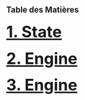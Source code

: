 ## Table des Matières


<h4><a href="https://github.com/abderrazekbhr/Projet-PLT/tree/main/rapport/State" style="font-size:3em;text-decoration:underline;"> 1. State</a></h4>
<h4><a href="https://github.com/abderrazekbhr/Projet-PLT/tree/main/rapport/Engine" style="font-size:3em;text-decoration:underline;"> 2. Engine</a></h4>
<h4><a href="https://github.com/abderrazekbhr/Projet-PLT/tree/main/rapport/IA" style="font-size:3em;text-decoration:underline;"> 3. Engine</a></h4>



